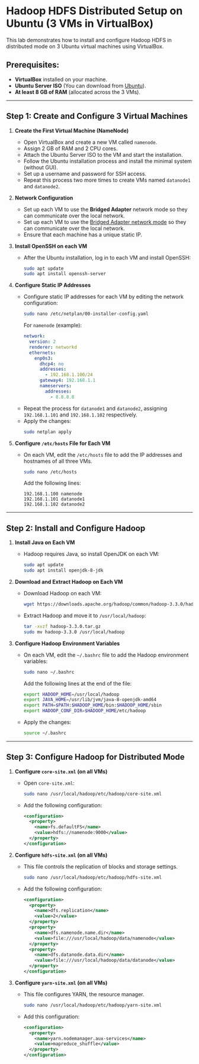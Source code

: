 
# Hadoop HDFS Distributed Setup on Ubuntu (3 VMs in VirtualBox)

This lab demonstrates how to install and configure Hadoop HDFS in distributed mode on 3 Ubuntu virtual machines using VirtualBox.

## Prerequisites:
- **VirtualBox** installed on your machine.
- **Ubuntu Server ISO** (You can download from [Ubuntu](https://ubuntu.com/download/server)).
- **At least 8 GB of RAM** (allocated across the 3 VMs).

---

## Step 1: Create and Configure 3 Virtual Machines

1. **Create the First Virtual Machine (NameNode)**
   - Open VirtualBox and create a new VM called `namenode`.
   - Assign 2 GB of RAM and 2 CPU cores.
   - Attach the Ubuntu Server ISO to the VM and start the installation.
   - Follow the Ubuntu installation process and install the minimal system (without GUI).
   - Set up a username and password for SSH access.
   - Repeat this process two more times to create VMs named `datanode1` and `datanode2`.

2. **Network Configuration**
   - Set up each VM to use the **Bridged Adapter** network mode so they can communicate over the local network.
   - Set up each VM to use the [Bridged Adapter network mode](https://github.com/your-repo-name/hadoop-distributed-lab/blob/main/network-setup.md) so they can communicate over the local network.
   - Ensure that each machine has a unique static IP.

3. **Install OpenSSH on each VM**
   - After the Ubuntu installation, log in to each VM and install OpenSSH:
     ```bash
     sudo apt update
     sudo apt install openssh-server
     ```

4. **Configure Static IP Addresses**
   - Configure static IP addresses for each VM by editing the network configuration:
     ```bash
     sudo nano /etc/netplan/00-installer-config.yaml
     ```
     For `namenode` (example):
     ```yaml
     network:
       version: 2
       renderer: networkd
       ethernets:
         enp0s3:
           dhcp4: no
           addresses:
             - 192.168.1.100/24
           gateway4: 192.168.1.1
           nameservers:
             addresses:
               - 8.8.8.8
     ```
   - Repeat the process for `datanode1` and `datanode2`, assigning `192.168.1.101` and `192.168.1.102` respectively.
   - Apply the changes:
     ```bash
     sudo netplan apply
     ```

5. **Configure `/etc/hosts` File for Each VM**
   - On each VM, edit the `/etc/hosts` file to add the IP addresses and hostnames of all three VMs.
     ```bash
     sudo nano /etc/hosts
     ```
     Add the following lines:
     ```
     192.168.1.100 namenode
     192.168.1.101 datanode1
     192.168.1.102 datanode2
     ```

---

## Step 2: Install and Configure Hadoop

1. **Install Java on Each VM**
   - Hadoop requires Java, so install OpenJDK on each VM:
     ```bash
     sudo apt update
     sudo apt install openjdk-8-jdk
     ```

2. **Download and Extract Hadoop on Each VM**
   - Download Hadoop on each VM:
     ```bash
     wget https://downloads.apache.org/hadoop/common/hadoop-3.3.0/hadoop-3.3.0.tar.gz
     ```
   - Extract Hadoop and move it to `/usr/local/hadoop`:
     ```bash
     tar -xvzf hadoop-3.3.0.tar.gz
     sudo mv hadoop-3.3.0 /usr/local/hadoop
     ```

3. **Configure Hadoop Environment Variables**
   - On each VM, edit the `~/.bashrc` file to add the Hadoop environment variables:
     ```bash
     sudo nano ~/.bashrc
     ```
     Add the following lines at the end of the file:
     ```bash
     export HADOOP_HOME=/usr/local/hadoop
     export JAVA_HOME=/usr/lib/jvm/java-8-openjdk-amd64
     export PATH=$PATH:$HADOOP_HOME/bin:$HADOOP_HOME/sbin
     export HADOOP_CONF_DIR=$HADOOP_HOME/etc/hadoop
     ```
   - Apply the changes:
     ```bash
     source ~/.bashrc
     ```

---

## Step 3: Configure Hadoop for Distributed Mode

1. **Configure `core-site.xml` (on all VMs)**
   - Open `core-site.xml`:
     ```bash
     sudo nano /usr/local/hadoop/etc/hadoop/core-site.xml
     ```
   - Add the following configuration:
     ```xml
     <configuration>
       <property>
         <name>fs.defaultFS</name>
         <value>hdfs://namenode:9000</value>
       </property>
     </configuration>
     ```

2. **Configure `hdfs-site.xml` (on all VMs)**
   - This file controls the replication of blocks and storage settings.
     ```bash
     sudo nano /usr/local/hadoop/etc/hadoop/hdfs-site.xml
     ```
   - Add the following configuration:
     ```xml
     <configuration>
       <property>
         <name>dfs.replication</name>
         <value>2</value>
       </property>
       <property>
         <name>dfs.namenode.name.dir</name>
         <value>file:///usr/local/hadoop/data/namenode</value>
       </property>
       <property>
         <name>dfs.datanode.data.dir</name>
         <value>file:///usr/local/hadoop/data/datanode</value>
       </property>
     </configuration>
     ```

3. **Configure `yarn-site.xml` (on all VMs)**
   - This file configures YARN, the resource manager.
     ```bash
     sudo nano /usr/local/hadoop/etc/hadoop/yarn-site.xml
     ```
   - Add this configuration:
     ```xml
     <configuration>
       <property>
         <name>yarn.nodemanager.aux-services</name>
         <value>mapreduce_shuffle</value>
       </property>
     </configuration>
     ```

